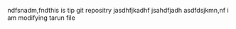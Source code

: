 ndfsnadm,fndthis is tip git repositry
jasdhfjkadhf
jsahdfjadh
asdfdsjkmn,nf
i am modifying tarun file
